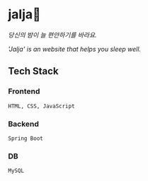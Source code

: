 # jalja🌙
*당신의 밤이 늘 편안하기를 바라요.*

*'Jalja' is an website that helps you sleep well.*

## Tech Stack
### Frontend
    HTML, CSS, JavaScript
    
### Backend
    Spring Boot
    
### DB
    MySQL
